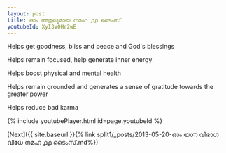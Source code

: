 ```yaml
---
layout: post
title: ഓം അതുല്യമായ നമഹ ൧൧ ടൈംസ്
youtubeId: XyI3V0Hr2wE
---
```

 
 
Helps get goodness, bliss and peace and God's blessings
 
Helps remain focused, help generate inner energy 
 
Helps boost physical and mental health 
 
Helps remain grounded and generates a sense of gratitude towards the greater power 
 
Helps reduce bad karma
 
 
 
 


{% include youtubePlayer.html id=page.youtubeId %}
 
[Next]({{ site.baseurl }}{% link  split1/_posts/2013-05-20-ഓം യഗ്ന വിഭാഗ വിധേ നമഹ ൧൧ ടൈംസ്.md%})
 
